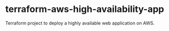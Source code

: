 # terraform-aws-high-availability-app
Terraform project to deploy a highly available web application on AWS.
